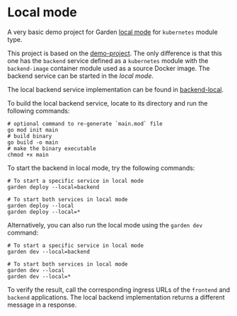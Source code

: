 # Local mode

A very basic demo project for Garden [local mode](../../docs/guides/running-service-in-local-mode.md) for `kubernetes`
module type.

This project is based on the [demo-project](../demo-project). The only difference is that this one has the `backend`
service defined as a `kubernetes` module with the `backend-image` container module used as a source Docker image.
The backend service can be started in the _local mode_.

The local backend service implementation can be found in [backend-local](./backend-local).

To build the local backend service, locate to its directory and run the following commands:

```shell
# optional command to re-generate `main.mod` file
go mod init main
# build binary
go build -o main
# make the binary executable
chmod +x main
```

To start the backend in local mode, try the following commands:

```shell
# To start a specific service in local mode
garden deploy --local=backend

# To start both services in local mode
garden deploy --local
garden deploy --local=*
```

Alternatively, you can also run the local mode using the `garden dev` command:

```shell
# To start a specific service in local mode
garden dev --local=backend

# To start both services in local mode
garden dev --local
garden dev --local=*
```

To verify the result, call the corresponding ingress URLs of the `frontend` and `backend` applications. The local
backend implementation returns a different message in a response.
